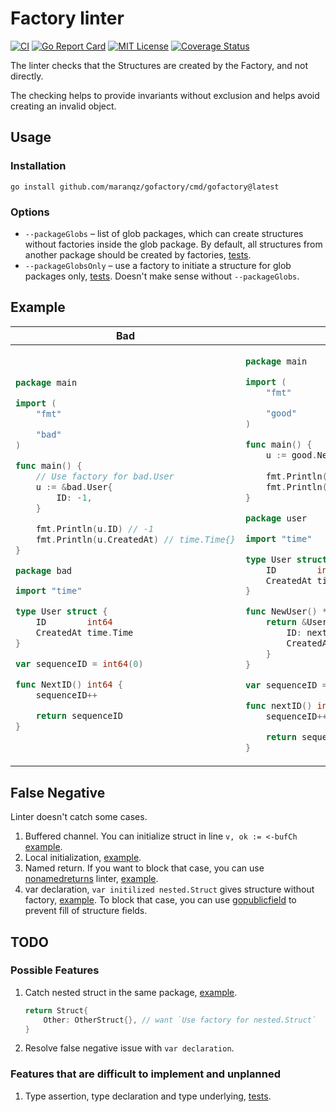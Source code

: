 # Factory linter

[![CI](https://github.com/maranqz/gofactory/actions/workflows/ci.yml/badge.svg)](https://github.com/maranqz/gofactory/actions/workflows/ci.yml)
[![Go Report Card](https://goreportcard.com/badge/github.com/maranqz/gofactory)](https://goreportcard.com/report/github.com/maranqz/gofactory?dummy=unused)
[![MIT License](http://img.shields.io/badge/license-MIT-blue.svg?style=flat)](LICENSE)
[![Coverage Status](https://coveralls.io/repos/github/maranqz/gofactory/badge.svg?branch=main)](https://coveralls.io/github/maranqz/gofactory?branch=main)

The linter checks that the Structures are created by the Factory, and not directly.

The checking helps to provide invariants without exclusion and helps avoid creating an invalid object.


## Usage

### Installation

    go install github.com/maranqz/gofactory/cmd/gofactory@latest

### Options

- `--packageGlobs` – list of glob packages, which can create structures without factories inside the glob package. 
By default, all structures from another package should be created by factories, [tests](testdata/src/factory/packageGlobs).
- `--packageGlobsOnly` – use a factory to initiate a structure for glob packages only, 
[tests](testdata/src/factory/packageGlobsOnly). Doesn't make sense without `--packageGlobs`.

## Example

<table>
<thead><tr><th>Bad</th><th>Good</th></tr></thead>
<tbody>
<tr><td>

```go
package main

import (
	"fmt"

	"bad"
)

func main() {
	// Use factory for bad.User
	u := &bad.User{
		ID: -1,
	}

	fmt.Println(u.ID) // -1
	fmt.Println(u.CreatedAt) // time.Time{}
}

```

```go
package bad

import "time"

type User struct {
	ID        int64
	CreatedAt time.Time
}

var sequenceID = int64(0)

func NextID() int64 {
	sequenceID++

	return sequenceID
}


```

</td><td>

```go
package main

import (
	"fmt"

	"good"
)

func main() {
	u := good.NewUser()
	
	fmt.Println(u.ID)        // auto increment
	fmt.Println(u.CreatedAt) // time.Now()
}

```

```go
package user

import "time"

type User struct {
	ID        int64
	CreatedAt time.Time
}

func NewUser() *User {
	return &User{
		ID: nextID(),
		CreatedAt: time.Now(),
	}
}

var sequenceID = int64(0)

func nextID() int64 {
	sequenceID++

	return sequenceID
}

```

</td></tr>
</tbody></table>

## False Negative

Linter doesn't catch some cases.

1. Buffered channel. You can initialize struct in line `v, ok := <-bufCh` [example](testdata/src/factory/unimplemented/chan.go).
2. Local initialization, [example](testdata/src/factory/unimplemented/local/).
3. Named return. If you want to block that case, you can use [nonamedreturns](https://github.com/firefart/nonamedreturns) linter, [example](testdata/src/factory/unimplemented/named_return.go).
4. var declaration, `var initilized nested.Struct` gives structure without factory, [example](testdata/src/factory/unimplemented/var.go).
 To block that case, you can use [gopublicfield](github.com/maranqz/gopublicfield) to prevent fill of structure fields.

## TODO

### Possible Features

1. Catch nested struct in the same package, [example](testdata/src/factory/unimplemented/local/nested_struct.go).
   ```go
   return Struct{
       Other: OtherStruct{}, // want `Use factory for nested.Struct`
   }
   ```
2. Resolve false negative issue with `var declaration`.

### Features that are difficult to implement and unplanned

1. Type assertion, type declaration and type underlying, [tests](testdata/src/factory/simple/type_nested.go.skip).